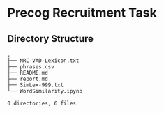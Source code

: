 # Precog Recruitment Task

## Directory Structure

```
.
├── NRC-VAD-Lexicon.txt
├── phrases.csv
├── README.md
├── report.md
├── SimLex-999.txt
└── WordSimilarity.ipynb

0 directories, 6 files
```

